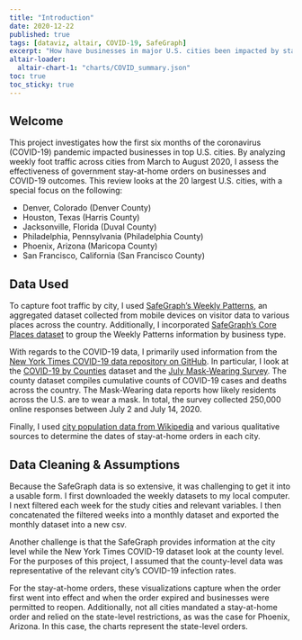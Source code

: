 ```yaml
---
title: "Introduction"
date: 2020-12-22
published: true
tags: [dataviz, altair, COVID-19, SafeGraph]
excerpt: "How have businesses in major U.S. cities been impacted by stay-at-home orders and a reduction in foot traffic during the COVID-19 pandemic?"
altair-loader:
  altair-chart-1: "charts/COVID_summary.json"
toc: true
toc_sticky: true
---
```


## Welcome

This project investigates how the first six months of the coronavirus (COVID-19) pandemic impacted businesses in top U.S. cities. By analyzing weekly foot traffic across cities from March to August 2020, I assess the effectiveness of government stay-at-home orders on businesses and COVID-19 outcomes. This review looks at the 20 largest U.S. cities, with a special focus on the following:

*	Denver, Colorado (Denver County)
*	Houston, Texas (Harris County)
*	Jacksonville, Florida (Duval County)
*	Philadelphia, Pennsylvania (Philadelphia County)
*	Phoenix, Arizona (Maricopa County)
*	San Francisco, California (San Francisco County)

## Data Used

To capture foot traffic by city, I used [SafeGraph’s Weekly Patterns](https://docs.safegraph.com/docs/weekly-patterns), an aggregated dataset collected from mobile devices on visitor data to various places across the country. Additionally, I incorporated [SafeGraph’s Core Places dataset](https://docs.safegraph.com/docs#section-core-places) to group the Weekly Patterns information by business type.

With regards to the COVID-19 data, I primarily used information from the [New York Times COVID-19 data repository on GitHub](https://github.com/nytimes/covid-19-data). In particular, I look at the [COVID-19 by Counties](https://github.com/nytimes/covid-19-data/blob/master/us-counties.csv) dataset and the [July Mask-Wearing Survey](https://github.com/nytimes/covid-19-data/tree/master/mask-use). The county dataset compiles cumulative counts of COVID-19 cases and deaths across the country. The Mask-Wearing data reports how likely residents across the U.S. are to wear a mask. In total, the survey collected 250,000 online responses between July 2 and July 14, 2020. 

Finally, I used [city population data from Wikipedia](https://en.wikipedia.org/wiki/List_of_United_States_cities_by_population) and various qualitative sources to determine the dates of stay-at-home orders in each city.

## Data Cleaning & Assumptions

Because the SafeGraph data is so extensive, it was challenging to get it into a usable form. I first downloaded the weekly datasets to my local computer. I next filtered each week for the study cities and relevant variables. I then concatenated the filtered weeks into a monthly dataset and exported the monthly dataset into a new csv. 

Another challenge is that the SafeGraph provides information at the city level while the New York Times COVID-19 dataset look at the county level. For the purposes of this project, I assumed that the county-level data was representative of the relevant city’s COVID-19 infection rates.

For the stay-at-home orders, these visualizations capture when the order first went into effect and when the order expired and businesses were permitted to reopen. Additionally, not all cities mandated a stay-at-home order and relied on the state-level restrictions, as was the case for Phoenix, Arizona. In this case, the charts represent the state-level orders.

